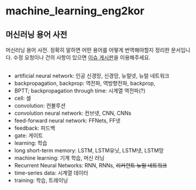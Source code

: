 # machine_learning_eng2kor


## 머신러닝 용어 사전
머신러닝 용어 사전. 정확히 말하면 어떤 용어를 어떻게 번역해야할지 정리한 문서입니다.
수정 요청이나 건의 사항이 있으면 [이슈 게시판](https://github.com/keunwoochoi/machine_learning_eng2kor/issues)을 이용해주세요.

##

* artificial neural network: 인공 신경망, 신경망, 뉴럴넷, 뉴럴 네트워크
* backpropagation, backprop: 역전파, 역방향전파, backprop,
* BPTT; backpropagation through time: 시계열 역전파(?)
* cell: 셀
* convolution: 컨볼루션
* convolution neural network: 컨브넷, CNN, CNNs
* feed-forward neural network: FFNets, FF넷
* feedback: 피드백
* gate: 게이트
* learning: 학습
* long short-term memory: LSTM, LSTM유닛, LSTM넷, LSTM망
* machine learning: 기계 학습, 머신 러닝
* Recurrent Neural Networks: RNN, RNNs, ~~리커런트 뉴럴 네트워크~~
* time-series data: 시계열 데이터
* training: 학습, 트레이닝



